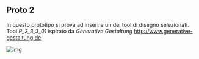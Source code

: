 ## Proto 2  
In questo prototipo si prova ad inserire un dei tool di disegno selezionati.
Tool *P_2_3_3_01* ispirato da *Generative Gestaltung*  http://www.generative-gestaltung.de  
  
  ![img](https://github.com/fabriziodedonatis/archive/blob/master/fabriziodedonatis/MakingVisible/prototipi/proto_def_2_5/img/img.png)
